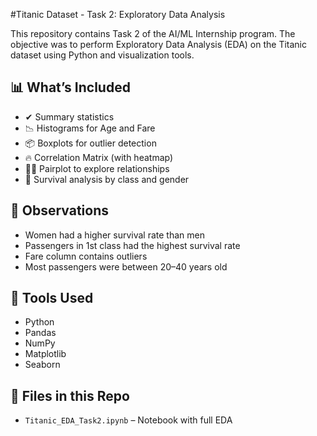 #Titanic Dataset - Task 2: Exploratory Data Analysis

This repository contains Task 2 of the AI/ML Internship program. The objective was to perform Exploratory Data Analysis (EDA) on the Titanic dataset using Python and visualization tools.

## 📊 What’s Included

- ✔ Summary statistics 
- 📉 Histograms for Age and Fare
- 📦 Boxplots for outlier detection
- 🔥 Correlation Matrix (with heatmap)
- 👯‍♀️ Pairplot to explore relationships
- 🧠 Survival analysis by class and gender

## 🧠 Observations

- Women had a higher survival rate than men
- Passengers in 1st class had the highest survival rate
- Fare column contains outliers 
- Most passengers were between 20–40 years old

## 🔧 Tools Used

- Python  
- Pandas  
- NumPy  
- Matplotlib  
- Seaborn  

## 📁 Files in this Repo

- `Titanic_EDA_Task2.ipynb` – Notebook with full EDA
